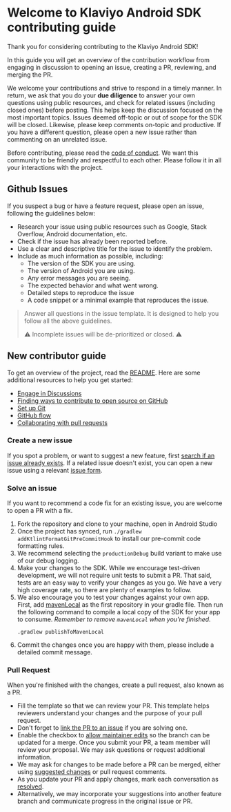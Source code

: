 # Welcome to Klaviyo Android SDK contributing guide

Thank you for considering contributing to the Klaviyo Android SDK!

In this guide you will get an overview of the contribution workflow from engaging in discussion to 
opening an issue, creating a PR, reviewing, and merging the PR.

We welcome your contributions and strive to respond in a timely manner. In return, we ask that you do your
**due diligence** to answer your own questions using public resources, and check for related issues (including
closed ones) before posting. This helps keep the discussion focused on the most important topics. Issues deemed
off-topic or out of scope for the SDK will be closed. Likewise, please keep comments on-topic and productive. If
you have a different question, please open a new issue rather than commenting on an unrelated issue.

Before contributing, please read the [code of conduct](./CODE_OF_CONDUCT.md). We want this community to be friendly
and respectful to each other. Please follow it in all your interactions with the project.

## Github Issues

If you suspect a bug or have a feature request, please open an issue, following the guidelines below:

- Research your issue using public resources such as Google, Stack Overflow, Android documentation, etc.
- Check if the issue has already been reported before.
- Use a clear and descriptive title for the issue to identify the problem.
- Include as much information as possible, including:
  - The version of the SDK you are using.
  - The version of Android you are using.
  - Any error messages you are seeing.
  - The expected behavior and what went wrong.
  - Detailed steps to reproduce the issue
  - A code snippet or a minimal example that reproduces the issue.

> Answer all questions in the issue template. It is designed to help you follow all the above guidelines.
>
> ⚠️ Incomplete issues will be de-prioritized or closed. ⚠️

## New contributor guide

To get an overview of the project, read the [README](README.md). 
Here are some additional resources to help you get started:

- [Engage in Discussions](https://docs.github.com/en/discussions/collaborating-with-your-community-using-discussions/participating-in-a-discussion)
- [Finding ways to contribute to open source on GitHub](https://docs.github.com/en/get-started/exploring-projects-on-github/finding-ways-to-contribute-to-open-source-on-github)
- [Set up Git](https://docs.github.com/en/get-started/quickstart/set-up-git)
- [GitHub flow](https://docs.github.com/en/get-started/quickstart/github-flow)
- [Collaborating with pull requests](https://docs.github.com/en/github/collaborating-with-pull-requests)

### Create a new issue

If you spot a problem, or want to suggest a new feature, first 
[search if an issue already exists](https://docs.github.com/en/github/searching-for-information-on-github/searching-on-github/searching-issues-and-pull-requests#search-by-the-title-body-or-comments).
If a related issue doesn't exist, you can open a new issue using a relevant [issue form](https://github.com/klaviyo/klaviyo-android-sdk/issues/new/choose).

### Solve an issue

If you want to recommend a code fix for an existing issue, you are welcome to open a PR with a fix.

1. Fork the repository and clone to your machine, open in Android Studio 
2. Once the project has synced, run `./gradlew addKtlintFormatGitPreCommitHook` to install our
   pre-commit code formatting rules. 
3. We recommend selecting the `productionDebug` build variant to make use of our debug logging.
4. Make your changes to the SDK. While we encourage test-driven development, we will not require 
   unit tests to submit a PR. That said, tests are an easy way to verify your changes as you go. 
   We have a very high coverage rate, so there are plenty of examples to follow.
5. We also encourage you to test your changes against your own app. First, add [mavenLocal](https://docs.gradle.org/current/userguide/declaring_repositories.html#sec:case-for-maven-local) 
   as the first repository in your gradle file. Then run the following command to compile a local copy 
   of the SDK for your app to consume. *Remember to remove `mavenLocal` when you're finished.*
   ```
   .gradlew publishToMavenLocal
   ``` 
6. Commit the changes once you are happy with them, please include a detailed commit message. 

### Pull Request

When you're finished with the changes, create a pull request, also known as a PR.
- Fill the template so that we can review your PR. This template helps reviewers
  understand your changes and the purpose of your pull request.
- Don't forget to [link the PR to an issue](https://docs.github.com/en/issues/tracking-your-work-with-issues/linking-a-pull-request-to-an-issue) 
  if you are solving one.
- Enable the checkbox to [allow maintainer edits](https://docs.github.com/en/github/collaborating-with-issues-and-pull-requests/allowing-changes-to-a-pull-request-branch-created-from-a-fork) 
  so the branch can be updated for a merge. Once you submit your PR, a team member will review your 
  proposal. We may ask questions or request additional information.
- We may ask for changes to be made before a PR can be merged, either using [suggested changes](https://docs.github.com/en/github/collaborating-with-issues-and-pull-requests/incorporating-feedback-in-your-pull-request) 
  or pull request comments.  
- As you update your PR and apply changes, mark each conversation as [resolved](https://docs.github.com/en/github/collaborating-with-issues-and-pull-requests/commenting-on-a-pull-request#resolving-conversations).
- Alternatively, we may incorporate your suggestions into another feature branch and communicate 
  progress in the original issue or PR. 
